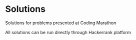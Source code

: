 # Solutions
Solutions for problems presented at Coding Marathon

All solutions can be run directly through Hackerrank platform

